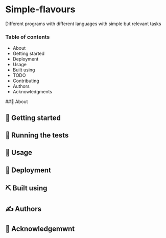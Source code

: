# Simple-flavours
<p>Different programs with different languages with simple but relevant tasks</p>
<h3>Table of contents</h3>
 <ul>
<a><li>About</li></a>
<a><li>Getting started</li></a>
<a><li>Deployment</li></a>
<a><li>Usage</li></a>
<a><li>Built using</li></a>
<a><li>TODO</li></a>
<a><li>Contributing</li></a>
<a><li>Authors</li></a>
<a><li>Acknowledgments</li></a>
 </ul>
##🧐 About
<h2>🏁 Getting started</h2>
<h2>🔧 Running the tests</h2>
<h2>🎈 Usage</h2>
<h2>🚀 Deployment</h2>
<h2>⛏️ Built using</h2>
<h2>✍️ Authors</h2>
<h2>🎉 Acknowledgemwnt</h2>